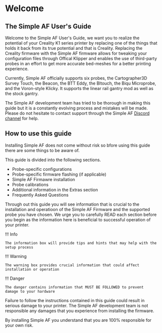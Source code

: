 
# Welcome

## The Simple AF User's Guide

Welcome to the Simple AF User's Guide, we want you to realize the potential of your Creality K1 series printer by replacing one of the things that holds
it back from its true potential and that is Creality. Replacing the Creality firmware with the Simple AF firmware allows for tweaking your configuration files through Offical Klipper and enables the use of third-party probes in an effort to get more accurate bed-meshes for a better printing experience.

Currently, Simple AF officially supports six probes, the Cartographer3D Survey Touch, the Beacon, the BTT Eddy, the Bltouch, the Biqu Microprobe, and the Voron-style Klicky. It supports the linear rail gantry mod as well as the stock gantry.

The Simple AF development team has tried to be thorough in making this guide but it is a constantly evolving process and mistakes will be made. Please do not hesitate to contact support through the Simple AF [Discord channel](https://discord.gg/tGGVn5qjgv) for help.

## How to use this guide

Installing Simple AF does not come without risk so bfore using this guide there are some things to be aware of.

This guide is divided into the following sections.

* Probe-specific configurations
* Probe-specific firmware flashing (if applicable)
* Simple AF Firmawre installation
* Probe calibrations
* Additional information in the Extras section
* Frequently Asked Questions

Through out this guide you will see information that is crucial to the installation and operatioon of the Simple AF Firmware and the supported probe you have chosen.
We urge you to carefully READ each section before you begin as the information here is beneficial to successful operation of your printer.

!!! Info
    
    The information box will provide tips and hints that may help with the setup process

!!! Warning
    
    The warning box provides crucial information that could affect installation or operation

!!! Danger

    The danger contains information that MUST BE FOLLOWED to prevent damage to your hardware

Failure to follow the instructions contained in this guide could result in serious damage to your printer.  The Simple AF development team is not responsible any damages that you experience from installing the firmware.

By installing Simple AF you understand that you are 100% responsible for your own risk.